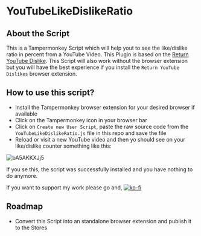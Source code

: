 # YouTubeLikeDislikeRatio

## About the Script

This is a Tampermonkey Script which will help yout to see the like/dislike ratio in percent from a YouTube Video. This Plugin is based on the [Return YouTube Dislike](https://www.returnyoutubedislike.com/). This Script will also work without the browser extension but you will have the best experience if you install the `Return YouTube Dislikes` browser extension.

## How to use this script?

- Install the Tampermonkey browser extension for your desired browser if available
- Click on the Tampermonkey icon in your browser bar
- Click on `Create new User Script`, paste the raw source code from the `YouTubeLikeDislikeRatio.js` file in this repo and save the file
- Reload or visit a new YouTube video and then yo should see on your like/dislike counter something like this:

![bA5AKKXJj5](https://user-images.githubusercontent.com/38688739/190277175-e8d60f7e-ea7b-464a-92fc-a5180dd3c2ce.png)

If you se this, the script was successfully installed and you have nothing to do anymore.

If you want to support my work please go and,  [![ko-fi](https://ko-fi.com/img/githubbutton_sm.svg)](https://ko-fi.com/R5R0F1HWT)

## Roadmap

- Convert this Script into an standalone browser extension and publish it to the Stores 
